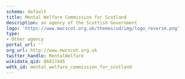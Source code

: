 ```yaml
---
schema: default
title: Mental Welfare Commission for Scotland
description: an agency of the Scottish Government
logo: 'https://www.mwcscot.org.uk/themes/ud/img/logo_reverse.png'
type:
- Other agency
portal_url: ''
org_url: http://www.mwcscot.org.uk
twitter_handle: MentalWelfare
wikidata_qid: Q6817445
wdtk_id: mental_welfare_commission_for_scotland
---
```

